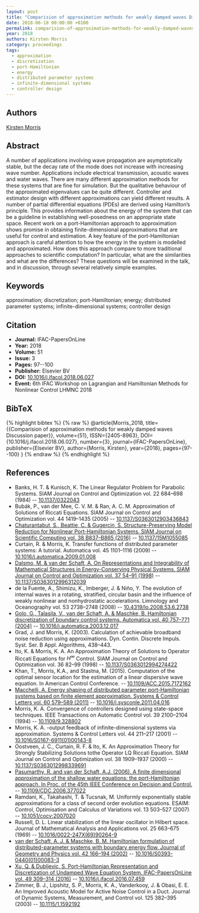 ```yaml
---
layout: post
title: "Comparision of approximation methods for weakly damped waves Discussion paper"
date: 2018-06-18 00:00:00 +0100
permalink: comparision-of-approximation-methods-for-weakly-damped-waves-discussion-paper
year: 2018
authors: Kirsten Morris
category: proceedings
tags:
  - approximation
  - discretization
  - port-Hamiltonian
  - energy
  - distributed parameter systems
  - infinite-dimensional systems
  - controller design
---
```

 
## Authors
[Kirsten Morris](authors/kirsten-morris)
 
## Abstract
A number of applications involving wave propagation are asymptotically stable, but the decay rate of the mode does not increase with increasing wave number. Applications include electrical transmission, acoustic waves and water waves. There are many different approximation methods for these systems that are fine for simulation. But the qualitative behaviour of the approximated eigenvalues can be quite different. Controller and estimator design with different approximations can yield different results. A number of partial differential equations (PDEs) are derived using Hamilton’s principle. This provides information about the energy of the system that can be a guideline in establishing well-posedness on an appropriate state space. Recent work on a port-Hamiltonian approach to approximation shows promise in obtaining finite-dimensional approximations that are useful for control and estimation. A key feature of the port-Hamiltonian approach is careful attention to how the energy in the system is modelled and approximated. How does this approach compare to more traditional approaches to scientific computation? In particular, what are the similarities and what are the differences? These questions will be examined in the talk, and in discussion, through several relatively simple examples.
 
## Keywords
approximation; discretization; port-Hamiltonian; energy; distributed parameter systems; infinite-dimensional systems; controller design
 
## Citation
- **Journal:** IFAC-PapersOnLine
- **Year:** 2018
- **Volume:** 51
- **Issue:** 3
- **Pages:** 97--100
- **Publisher:** Elsevier BV
- **DOI:** [10.1016/j.ifacol.2018.06.027](https://doi.org/10.1016/j.ifacol.2018.06.027)
- **Event:** 6th IFAC Workshop on Lagrangian and Hamiltonian Methods for Nonlinear Control LHMNC 2018
 
## BibTeX
{% highlight bibtex %}
{% raw %}
@article{Morris_2018,
  title={{Comparision of approximation methods for weakly damped waves Discussion paper}},
  volume={51},
  ISSN={2405-8963},
  DOI={10.1016/j.ifacol.2018.06.027},
  number={3},
  journal={IFAC-PapersOnLine},
  publisher={Elsevier BV},
  author={Morris, Kirsten},
  year={2018},
  pages={97--100}
}
{% endraw %}
{% endhighlight %}
 
## References
- Banks, H. T. & Kunisch, K. The Linear Regulator Problem for Parabolic Systems. SIAM Journal on Control and Optimization vol. 22 684–698 (1984) -- [10.1137/0322043](https://doi.org/10.1137/0322043)
- Bubák, P., van der Mee, C. V. M. & Ran, A. C. M. Approximation of Solutions of Riccati Equations. SIAM Journal on Control and Optimization vol. 44 1419–1435 (2005) -- [10.1137/S0363012903436843](https://doi.org/10.1137/S0363012903436843)
- [Chaturantabut, S., Beattie, C. & Gugercin, S. Structure-Preserving Model Reduction for Nonlinear Port-Hamiltonian Systems. SIAM Journal on Scientific Computing vol. 38 B837–B865 (2016)](structure-preserving-model-reduction-for-nonlinear-port-hamiltonian-systems) -- [10.1137/15M1055085](https://doi.org/10.1137/15M1055085)
- Curtain, R. & Morris, K. Transfer functions of distributed parameter systems: A tutorial. Automatica vol. 45 1101–1116 (2009) -- [10.1016/j.automatica.2009.01.008](https://doi.org/10.1016/j.automatica.2009.01.008)
- [Dalsmo, M. & van der Schaft, A. On Representations and Integrability of Mathematical Structures in Energy-Conserving Physical Systems. SIAM Journal on Control and Optimization vol. 37 54–91 (1998)](on-representations-and-integrability-of-mathematical-structures-in-energy-conserving-physical-systems) -- [10.1137/S0363012996312039](https://doi.org/10.1137/S0363012996312039)
- de la Fuente, A., Shimizu, K., Imberger, J. & Niño, Y. The evolution of internal waves in a rotating, stratified, circular basin and the influence of weakly nonlinear and nonhydrostatic accelerations. Limnology and Oceanography vol. 53 2738–2748 (2008) -- [10.4319/lo.2008.53.6.2738](https://doi.org/10.4319/lo.2008.53.6.2738)
- [Golo, G., Talasila, V., van der Schaft, A. & Maschke, B. Hamiltonian discretization of boundary control systems. Automatica vol. 40 757–771 (2004)](hamiltonian-discretization-of-boundary-control-systems) -- [10.1016/j.automatica.2003.12.017](https://doi.org/10.1016/j.automatica.2003.12.017)
- Grad, J. and Morris, K. (2003). Calculation of achievable broadband noise reduction using approximations. Dyn. Contin. Discrete Impuls. Syst. Ser. B Appl. Algorithms, 438–443.
- Ito, K. & Morris, K. A. An Approximation Theory of Solutions to Operator Riccati Equations for $H^\infty$ Control. SIAM Journal on Control and Optimization vol. 36 82–99 (1998) -- [10.1137/S0363012994274422](https://doi.org/10.1137/S0363012994274422)
- Khan, T., Morris, K.A., and Stastna, M. (2015). Computation of the optimal sensor location for the estimation of a linear dispersive wave equation. In American Control Conference. -- [10.1109/ACC.2015.7172162](https://doi.org/10.1109/ACC.2015.7172162)
- [Macchelli, A. Energy shaping of distributed parameter port-Hamiltonian systems based on finite element approximation. Systems &amp; Control Letters vol. 60 579–589 (2011)](energy-shaping-of-distributed-parameter-port-hamiltonian-systems-based-on-finite-element-approximation) -- [10.1016/j.sysconle.2011.04.016](https://doi.org/10.1016/j.sysconle.2011.04.016)
- Morris, K. A. Convergence of controllers designed using state-space techniques. IEEE Transactions on Automatic Control vol. 39 2100–2104 (1994) -- [10.1109/9.328802](https://doi.org/10.1109/9.328802)
- Morris, K. A. -output feedback of infinite-dimensional systems via approximation. Systems &amp; Control Letters vol. 44 211–217 (2001) -- [10.1016/S0167-6911(01)00143-8](https://doi.org/10.1016/S0167-6911(01)00143-8)
- Oostveen, J. C., Curtain, R. F. & Ito, K. An Approximation Theory for Strongly Stabilizing Solutions tothe Operator LQ Riccati Equation. SIAM Journal on Control and Optimization vol. 38 1909–1937 (2000) -- [10.1137/S0363012998339691](https://doi.org/10.1137/S0363012998339691)
- [Pasumarthy, R. and van der Schaft, A.J. (2006). A finite dimensional approximation of the shallow water equations: the port-Hamiltonian approach. In Proc. of the 45th IEEE Conference on Decision and Control.](a-finite-dimensional-approximation-of-the-shallow-water-equations-the-port-hamiltonian-approach) -- [10.1109/CDC.2006.377022](https://doi.org/10.1109/CDC.2006.377022)
- Ramdani, K., Takahashi, T. & Tucsnak, M. Uniformly exponentially stable approximations for a class of second order evolution equations. ESAIM: Control, Optimisation and Calculus of Variations vol. 13 503–527 (2007) -- [10.1051/cocv:2007020](https://doi.org/10.1051/cocv:2007020)
- Russell, D. L. Linear stabilization of the linear oscillator in Hilbert space. Journal of Mathematical Analysis and Applications vol. 25 663–675 (1969) -- [10.1016/0022-247X(69)90264-9](https://doi.org/10.1016/0022-247X(69)90264-9)
- [van der Schaft, A. J. & Maschke, B. M. Hamiltonian formulation of distributed-parameter systems with boundary energy flow. Journal of Geometry and Physics vol. 42 166–194 (2002)](hamiltonian-formulation-of-distributed-parameter-systems-with-boundary-energy-flow) -- [10.1016/S0393-0440(01)00083-3](https://doi.org/10.1016/S0393-0440(01)00083-3)
- [Xu, Q. & Dubljevic, S. Port-Hamiltonian Representation and Discretization of Undamped Wave Equation System. IFAC-PapersOnLine vol. 49 309–314 (2016)](port-hamiltonian-representation-and-discretization-of-undamped-wave-equation-system) -- [10.1016/j.ifacol.2016.07.459](https://doi.org/10.1016/j.ifacol.2016.07.459)
- Zimmer, B. J., Lipshitz, S. P., Morris, K. A., Vanderkooy, J. & Obasi, E. E. An Improved Acoustic Model for Active Noise Control in a Duct. Journal of Dynamic Systems, Measurement, and Control vol. 125 382–395 (2003) -- [10.1115/1.1592192](https://doi.org/10.1115/1.1592192)

